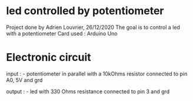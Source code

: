 # led controlled by potentiometer 

Project done by Adrien Louvrier, 26/12/2020
The goal is to control a led with a potentiometer
Card used : Arduino Uno

# Electronic circuit
input : 
	- potentiometer in parallel with a 10kOhms resistor connected to pin A0, 5V and grd
	
output : 
	- led with 330 Ohms resistance connected to pin 3 and grd